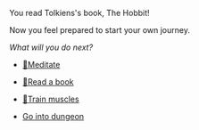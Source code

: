 You read Tolkiens's book, The Hobbit!

Now you feel prepared to start your own journey.

*What will you do next?*

-  [🧘Meditate](1-1A.md)

-  [📖Read a book](1-1B.md)

-  [💪Train muscles](0-1A.md)

-  [Go into dungeon](../1/2.md)
